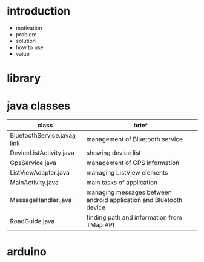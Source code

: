 # introduction
- motivation
- problem
- solution
- how to use
- value

# library

# java classes
**class** | **brief**
---|---
BluetoothService.java[a link](https://github.com/user/repo/blob/branch/other_file.md) | management of Bluetooth service 
DeviceListActivity.java | showing device list
GpsService.java | management of GPS information
ListViewAdapter.java | managing ListView elements
MainActivity.java | main tasks of application
MessageHandler.java | managing messages between android application and Bluetooth device
RoadGuide.java | finding path and information from TMap API

# arduino
